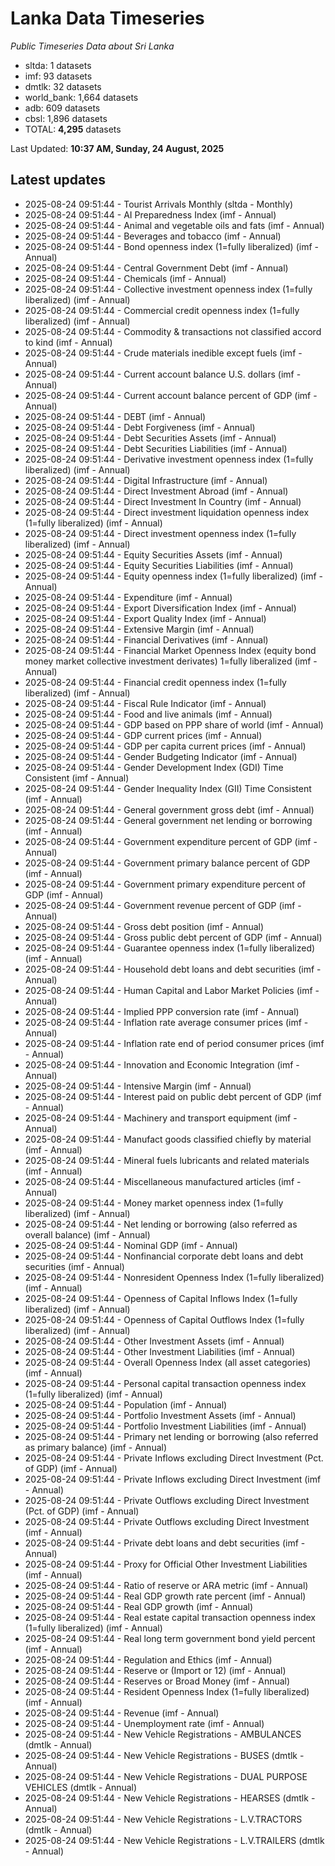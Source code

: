 # Lanka Data Timeseries
*Public Timeseries Data about Sri Lanka*

* sltda: 1 datasets
* imf: 93 datasets
* dmtlk: 32 datasets
* world_bank: 1,664 datasets
* adb: 609 datasets
* cbsl: 1,896 datasets
* TOTAL: **4,295** datasets

Last Updated: **10:37 AM, Sunday, 24 August, 2025**

## Latest updates

* 2025-08-24 09:51:44 - Tourist Arrivals Monthly (sltda - Monthly)
* 2025-08-24 09:51:44 - AI Preparedness Index (imf - Annual)
* 2025-08-24 09:51:44 - Animal and vegetable oils and fats (imf - Annual)
* 2025-08-24 09:51:44 - Beverages and tobacco (imf - Annual)
* 2025-08-24 09:51:44 - Bond openness index (1=fully liberalized) (imf - Annual)
* 2025-08-24 09:51:44 - Central Government Debt (imf - Annual)
* 2025-08-24 09:51:44 - Chemicals (imf - Annual)
* 2025-08-24 09:51:44 - Collective investment openness index (1=fully liberalized) (imf - Annual)
* 2025-08-24 09:51:44 - Commercial credit openness index (1=fully liberalized) (imf - Annual)
* 2025-08-24 09:51:44 - Commodity & transactions not classified accord to kind (imf - Annual)
* 2025-08-24 09:51:44 - Crude materials inedible except fuels (imf - Annual)
* 2025-08-24 09:51:44 - Current account balance U.S. dollars (imf - Annual)
* 2025-08-24 09:51:44 - Current account balance percent of GDP (imf - Annual)
* 2025-08-24 09:51:44 - DEBT (imf - Annual)
* 2025-08-24 09:51:44 - Debt Forgiveness (imf - Annual)
* 2025-08-24 09:51:44 - Debt Securities Assets (imf - Annual)
* 2025-08-24 09:51:44 - Debt Securities Liabilities (imf - Annual)
* 2025-08-24 09:51:44 - Derivative investment openness index (1=fully liberalized) (imf - Annual)
* 2025-08-24 09:51:44 - Digital Infrastructure (imf - Annual)
* 2025-08-24 09:51:44 - Direct Investment Abroad (imf - Annual)
* 2025-08-24 09:51:44 - Direct Investment In Country (imf - Annual)
* 2025-08-24 09:51:44 - Direct investment liquidation openness index (1=fully liberalized) (imf - Annual)
* 2025-08-24 09:51:44 - Direct investment openness index (1=fully liberalized) (imf - Annual)
* 2025-08-24 09:51:44 - Equity Securities Assets (imf - Annual)
* 2025-08-24 09:51:44 - Equity Securities Liabilities (imf - Annual)
* 2025-08-24 09:51:44 - Equity openness index (1=fully liberalized) (imf - Annual)
* 2025-08-24 09:51:44 - Expenditure (imf - Annual)
* 2025-08-24 09:51:44 - Export Diversification Index (imf - Annual)
* 2025-08-24 09:51:44 - Export Quality Index (imf - Annual)
* 2025-08-24 09:51:44 - Extensive Margin (imf - Annual)
* 2025-08-24 09:51:44 - Financial Derivatives (imf - Annual)
* 2025-08-24 09:51:44 - Financial Market Openness Index (equity bond money market collective investment derivates) 1=fully liberalized (imf - Annual)
* 2025-08-24 09:51:44 - Financial credit openness index (1=fully liberalized) (imf - Annual)
* 2025-08-24 09:51:44 - Fiscal Rule Indicator (imf - Annual)
* 2025-08-24 09:51:44 - Food and live animals (imf - Annual)
* 2025-08-24 09:51:44 - GDP based on PPP share of world (imf - Annual)
* 2025-08-24 09:51:44 - GDP current prices (imf - Annual)
* 2025-08-24 09:51:44 - GDP per capita current prices (imf - Annual)
* 2025-08-24 09:51:44 - Gender Budgeting Indicator (imf - Annual)
* 2025-08-24 09:51:44 - Gender Development Index (GDI) Time Consistent (imf - Annual)
* 2025-08-24 09:51:44 - Gender Inequality Index (GII) Time Consistent (imf - Annual)
* 2025-08-24 09:51:44 - General government gross debt (imf - Annual)
* 2025-08-24 09:51:44 - General government net lending or borrowing (imf - Annual)
* 2025-08-24 09:51:44 - Government expenditure percent of GDP (imf - Annual)
* 2025-08-24 09:51:44 - Government primary balance percent of GDP (imf - Annual)
* 2025-08-24 09:51:44 - Government primary expenditure percent of GDP (imf - Annual)
* 2025-08-24 09:51:44 - Government revenue percent of GDP (imf - Annual)
* 2025-08-24 09:51:44 - Gross debt position (imf - Annual)
* 2025-08-24 09:51:44 - Gross public debt percent of GDP (imf - Annual)
* 2025-08-24 09:51:44 - Guarantee openness index (1=fully liberalized) (imf - Annual)
* 2025-08-24 09:51:44 - Household debt loans and debt securities (imf - Annual)
* 2025-08-24 09:51:44 - Human Capital and Labor Market Policies (imf - Annual)
* 2025-08-24 09:51:44 - Implied PPP conversion rate (imf - Annual)
* 2025-08-24 09:51:44 - Inflation rate average consumer prices (imf - Annual)
* 2025-08-24 09:51:44 - Inflation rate end of period consumer prices (imf - Annual)
* 2025-08-24 09:51:44 - Innovation and Economic Integration (imf - Annual)
* 2025-08-24 09:51:44 - Intensive Margin (imf - Annual)
* 2025-08-24 09:51:44 - Interest paid on public debt percent of GDP (imf - Annual)
* 2025-08-24 09:51:44 - Machinery and transport equipment (imf - Annual)
* 2025-08-24 09:51:44 - Manufact goods classified chiefly by material (imf - Annual)
* 2025-08-24 09:51:44 - Mineral fuels lubricants and related materials (imf - Annual)
* 2025-08-24 09:51:44 - Miscellaneous manufactured articles (imf - Annual)
* 2025-08-24 09:51:44 - Money market openness index (1=fully liberalized) (imf - Annual)
* 2025-08-24 09:51:44 - Net lending or borrowing (also referred as overall balance) (imf - Annual)
* 2025-08-24 09:51:44 - Nominal GDP (imf - Annual)
* 2025-08-24 09:51:44 - Nonfinancial corporate debt loans and debt securities (imf - Annual)
* 2025-08-24 09:51:44 - Nonresident Openness Index (1=fully liberalized) (imf - Annual)
* 2025-08-24 09:51:44 - Openness of Capital Inflows Index (1=fully liberalized) (imf - Annual)
* 2025-08-24 09:51:44 - Openness of Capital Outflows Index (1=fully liberalized) (imf - Annual)
* 2025-08-24 09:51:44 - Other Investment Assets (imf - Annual)
* 2025-08-24 09:51:44 - Other Investment Liabilities (imf - Annual)
* 2025-08-24 09:51:44 - Overall Openness Index (all asset categories) (imf - Annual)
* 2025-08-24 09:51:44 - Personal capital transaction openness index (1=fully liberalized) (imf - Annual)
* 2025-08-24 09:51:44 - Population (imf - Annual)
* 2025-08-24 09:51:44 - Portfolio Investment Assets (imf - Annual)
* 2025-08-24 09:51:44 - Portfolio Investment Liabilities (imf - Annual)
* 2025-08-24 09:51:44 - Primary net lending or borrowing (also referred as primary balance) (imf - Annual)
* 2025-08-24 09:51:44 - Private Inflows excluding Direct Investment (Pct. of GDP) (imf - Annual)
* 2025-08-24 09:51:44 - Private Inflows excluding Direct Investment (imf - Annual)
* 2025-08-24 09:51:44 - Private Outflows excluding Direct Investment (Pct. of GDP) (imf - Annual)
* 2025-08-24 09:51:44 - Private Outflows excluding Direct Investment (imf - Annual)
* 2025-08-24 09:51:44 - Private debt loans and debt securities (imf - Annual)
* 2025-08-24 09:51:44 - Proxy for Official Other Investment Liabilities (imf - Annual)
* 2025-08-24 09:51:44 - Ratio of reserve or ARA metric (imf - Annual)
* 2025-08-24 09:51:44 - Real GDP growth rate percent (imf - Annual)
* 2025-08-24 09:51:44 - Real GDP growth (imf - Annual)
* 2025-08-24 09:51:44 - Real estate capital transaction openness index (1=fully liberalized) (imf - Annual)
* 2025-08-24 09:51:44 - Real long term government bond yield percent (imf - Annual)
* 2025-08-24 09:51:44 - Regulation and Ethics (imf - Annual)
* 2025-08-24 09:51:44 - Reserve or (Import or 12) (imf - Annual)
* 2025-08-24 09:51:44 - Reserves or Broad Money (imf - Annual)
* 2025-08-24 09:51:44 - Resident Openness Index (1=fully liberalized) (imf - Annual)
* 2025-08-24 09:51:44 - Revenue (imf - Annual)
* 2025-08-24 09:51:44 - Unemployment rate (imf - Annual)
* 2025-08-24 09:51:44 - New Vehicle Registrations - AMBULANCES (dmtlk - Annual)
* 2025-08-24 09:51:44 - New Vehicle Registrations - BUSES (dmtlk - Annual)
* 2025-08-24 09:51:44 - New Vehicle Registrations - DUAL PURPOSE VEHICLES (dmtlk - Annual)
* 2025-08-24 09:51:44 - New Vehicle Registrations - HEARSES (dmtlk - Annual)
* 2025-08-24 09:51:44 - New Vehicle Registrations - L.V.TRACTORS (dmtlk - Annual)
* 2025-08-24 09:51:44 - New Vehicle Registrations - L.V.TRAILERS (dmtlk - Annual)